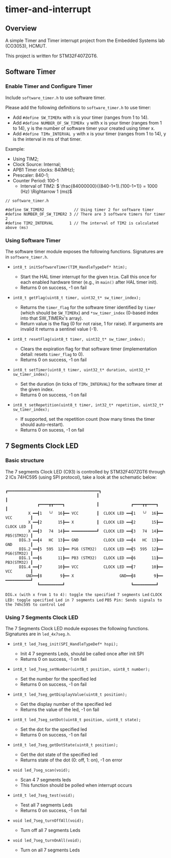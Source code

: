 # timer-and-interrupt
## Overview
A simple Timer and Timer interrupt project from the Embedded Systems lab (CO3053), HCMUT.

This project is written for STM32F407ZGT6.

## Software Timer
### Enable Timer and Configure Timer
Include `software_timer.h` to use software timer.

Please add the following definitions to `software_timer.h` to use timer:
+ Add `#define SW_TIMERx` with x is your timer (ranges from 1 to 14).
+ Add `#define NUMBER_OF_SW_TIMERx y` with x is your timer (ranges from 1 to 14), y is the number of software timer your created using timer x.
+ Add `#define TIMx_INTERVAL y` with x is your timer (ranges from 1 to 14), y is the interval in ms of that timer.

Example:
+ Using TIM2; 
+ Clock Source: Internal; 
+ APB1 Timer clocks: 84(MHz); 
+ Prescaler: 840-1; 
+ Counter Period: 100-1
    - Interval of TIM2: $ \frac{84000000}{(840-1+1).(100-1+1)} = 1000 (Hz) \Rightarrow 1 (ms)$
```
// software_timer.h

#define SW_TIMER2             // Using timer 2 for software timer
#define NUMBER_OF_SW_TIMER2 3 // There are 3 software timers for timer 2
#define TIM2_INTERVAL       1 // The interval of TIM2 is calculated above (ms)
```

### Using Software Timer
The software timer module exposes the following functions. Signatures are in `software_timer.h`.

+ `int8_t initSoftwareTimer(TIM_HandleTypeDef* htim);`
    - Start the HAL timer interrupt for the given `htim`. Call this once for each enabled hardware timer (e.g., in `main()` after HAL timer init).
    - Returns 0 on success, -1 on fail

+ `int8_t getFlag(uint8_t timer, uint32_t* sw_timer_index);`
    - Returns the `timer_flag` for the software timer identified by `timer` (which should be `SW_TIMERx`) and `*sw_timer_index` (0-based index into that SW_TIMERx's array).
    - Return value is the flag (0 for not raise, 1 for raise). If arguments are invalid it returns a sentinel value (-1).

+ `int8_t resetFlag(uint8_t timer, uint32_t* sw_timer_index);`
    - Clears the expiration flag for that software timer (implementation detail: resets `timer_flag` to 0).
    - Returns 0 on success, -1 on fail

+ `int8_t setTimer(uint8_t timer, uint32_t* duration, uint32_t* sw_timer_index);`
    - Set the duration (in ticks of `TIMx_INTERVAL`) for the software timer at the given index. 
    - Returns 0 on success, -1 on fail

+ `int8_t setRepetition(uint8_t timer, int32_t* repetition, uint32_t* sw_timer_index);`
    - If supported, set the repetition count (how many times the timer should auto-restart).
    - Returns 0 on sucess, -1 on fail

## 7 Segments Clock LED
### Basic structure
The 7 segments Clock LED (C93) is controlled by STM32F407ZGT6 through 2 ICs 74HC595 (using SPI protocol), take a look at the schematic below:
```
                                        ┏━━━━━━━━━━━━━━━━━━━━━━━━━━━━━━━━━━━━━━━━┓
                                        ┃                                        ┃
              ┏━━━━┳┳━━━━┓              ┃              ┏━━━━┳┳━━━━┓              ┃
          X ━━┫1   ╰╯  16┣━━ VCC        ┃  CLOCK LED ━━┫1   ╰╯  16┣━━ VCC        ┃
          X ━━┫2       15┣━━ X          ┃  CLOCK LED ━━┫2       15┣━━ CLOCK LED  ┃
          X ━━┫3   74  14┣━━ ━━━━━━━━━━━┛  CLOCK LED ━━┫3   74  14┣━━ PB5(STM32) ┃
      DIG.3 ━━┫4   HC  13┣━━ GND           CLOCK LED ━━┫4   HC  13┣━━ GND        ┃
      DIG.2 ━━┫5  595  12┣━━ PG6 (STM32)   CLOCK LED ━━┫5  595  12┣━━ PG6(STM32) ┃
      DIG.1 ━━┫6       11┣━━ PB3 (STM32)   CLOCK LED ━━┫6       11┣━━ PB3(STM32) ┃
      DIG.4 ━━┫7       10┣━━ VCC           CLOCK LED ━━┫7       10┣━━ VCC        ┃
         GND━━┫8        9┣━━ X                    GND━━┫8        9┣━━ ━━━━━━━━━━━┛
              ┗━━━━━━━━━━┛                             ┗━━━━━━━━━━┛              
```
`DIG.x (with x from 1 to 4): toggle the specified 7 segments Led`
`CLOCK LED: toggle specified Led in 7 segments Led`
`PB5 Pin: Sends signals to the 74hc595 to control Led`

### Using 7 Segments Clock LED
The 7 Segments Clock LED module exposes the following functions. Signatures are in `led_4x7seg.h`.

+ `int8_t led_7seg_init(SPI_HandleTypeDef* hspi);`
    - Init 4 7 segments Leds, should be called once after init SPI
    - Returns 0 on success, -1 on fail

+ `int8_t led_7seg_setNumber(uint8_t position, uint8_t number);`
    - Set the number for the specified led
    - Returns 0 on success, -1 on fail

+ `int8_t led_7seg_getDisplayValue(uint8_t position);`
    - Get the display number of the specified led
    - Returns the value of the led, -1 on fail

+ `int8_t led_7seg_setDot(uint8_t position, uint8_t state);`
    - Set the dot for the specified led
    - Returns 0 on success, -1 on fail

+ `int8_t led_7seg_getDotState(uint8_t position);`
    - Get the dot state of the specified led
    - Returns state of the dot (0: off, 1: on), -1 on error

+ `void led_7seg_scan(void);`
    - Scan 4 7 segments leds
    - This function should be polled when interrupt occurs

+ `int8_t led_7seg_test(void);`
    - Test all 7 segments Leds
    - Returns 0 on success, -1 on fail

+ `void led_7seg_turnOffAll(void);`
    - Turn off all 7 segments Leds

+ `void led_7seg_turnOnAll(void);`
    - Turn on all 7 segments Leds